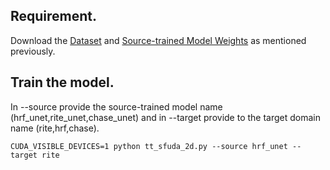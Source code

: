 
## Requirement.

Download the [Dataset](https://drive.google.com/drive/folders/1Gd8Xfhvm2B-YwEm4YqqHYnk5DpRC8bkc?usp=sharing) and [Source-trained Model Weights](https://drive.google.com/drive/folders/1AoWojSlOMhHLeHLCgDWzbeOR4ME7a9Xq?usp=sharing) as mentioned previously. 

## Train the model.

In --source provide the source-trained model name (hrf_unet,rite_unet,chase_unet) and in --target provide to the target domain name (rite,hrf,chase). 
```
CUDA_VISIBLE_DEVICES=1 python tt_sfuda_2d.py --source hrf_unet --target rite
```
